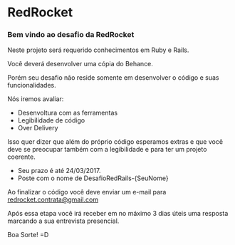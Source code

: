 # RedRocket

### Bem vindo ao desafio da RedRocket

Neste projeto será requerido conhecimentos em Ruby e Rails.

Você deverá desenvolver uma cópia do Behance.

Porém seu desafio não reside somente em desenvolver o código e suas funcionalidades.

Nós iremos avaliar:
* Desenvoltura com as ferramentas
* Legibilidade de código
* Over Delivery

Isso quer dizer que além do próprio código esperamos extras e que você deve se preocupar também com a legibilidade e para ter um projeto coerente.

- Seu prazo é até 24/03/2017. 
- Poste com o nome de DesafioRedRails-{SeuNome}

Ao finalizar o código você deve enviar um e-mail para redrocket.contrata@gmail.com

Após essa etapa você irá receber em no máximo 3 dias úteis uma resposta marcando a sua entrevista presencial.

Boa Sorte! =D
